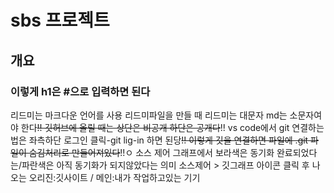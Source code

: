# sbs 프로젝트
## 개요
### 이렇게 h1은 #으로 입력하면 된다

리드미는 마크다운 언어를 사용
리드미파일을 만들 때 리드미는 대문자 md는 소문자여야 한다~~!!
깃허브에 올릴 때는 상단은 비공개 하단은 공개다~~!!
vs code에서 git 연결하는 법은 좌측하단 로그인 클릭-git lig-in 하면 된당~~!!
이렇게 깃을 연결하면 파일에 .git 파일이 숨김처리로 만들어져있다~~!!ㅇ
소스 제어 그래프에서 보라색은 동기화 완료되었다는/파란색은 아직 동기화가 되지않았다는 의미
소스제어 > 깃그래프 아이콘 클릭 후 나오는 오리진:깃사이트 / 메인:내가 작업하고있는 기기